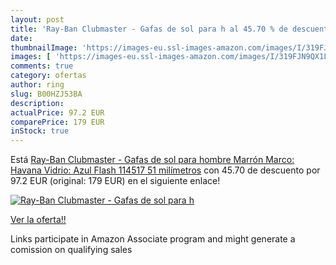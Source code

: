 ```yaml
---
layout: post
title: 'Ray-Ban Clubmaster - Gafas de sol para h al 45.70 % de descuento'
date: 
thumbnailImage: 'https://images-eu.ssl-images-amazon.com/images/I/319FJN9QX1L._SL200_.jpg'
images: [ 'https://images-eu.ssl-images-amazon.com/images/I/319FJN9QX1L._SL200_.jpg' ]
comments: true
category: ofertas
author: ring
slug: B00HZJ53BA
description:
actualPrice: 97.2 EUR
comparePrice: 179 EUR
inStock: true
---
```


Está [Ray-Ban Clubmaster - Gafas de sol para hombre  Marrón  Marco: Havana  Vidrio: Azul Flash 114517   51 milímetros](https://www.amazon.es/dp/B00HZJ53BA/?tag=tolees-21) con 45.70 de descuento por 97.2 EUR (original: 179 EUR) en el siguiente enlace!

[![Ray-Ban Clubmaster - Gafas de sol para h](https://images-eu.ssl-images-amazon.com/images/I/319FJN9QX1L._SL200_.jpg)](https://www.amazon.es/dp/B00HZJ53BA/?tag=tolees-21)

[Ver la oferta!!](https://www.amazon.es/dp/B00HZJ53BA/?tag=tolees-21)

Links participate in Amazon Associate program and might generate a comission on qualifying sales


